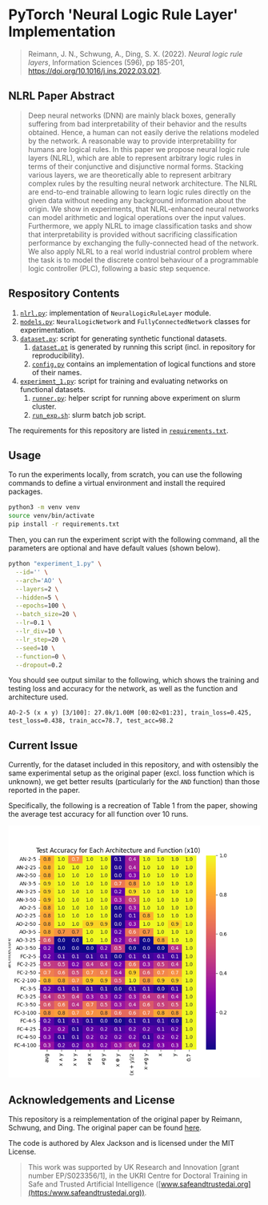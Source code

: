# PyTorch 'Neural Logic Rule Layer' Implementation

> Reimann, J. N., Schwung, A., Ding, S. X. (2022). _Neural logic rule layers_, Information Sciences (596), pp 185-201, https://doi.org/10.1016/j.ins.2022.03.021.

## NLRL Paper Abstract

> Deep neural networks (DNN) are mainly black boxes, generally suffering from bad interpretability of their behavior and the results obtained. Hence, a human can not easily derive the relations modeled by the network. A reasonable way to provide interpretability for humans are logical rules. In this paper we propose neural logic rule layers (NLRL), which are able to represent arbitrary logic rules in terms of their conjunctive and disjunctive normal forms. Stacking various layers, we are theoretically able to represent arbitrary complex rules by the resulting neural network architecture. The NLRL are end-to-end trainable allowing to learn logic rules directly on the given data without needing any background information about the origin. We show in experiments, that NLRL-enhanced neural networks can model arithmetic and logical operations over the input values. Furthermore, we apply NLRL to image classification tasks and show that interpretability is provided without sacrificing classification performance by exchanging the fully-connected head of the network. We also apply NLRL to a real world industrial control problem where the task is to model the discrete control behaviour of a programmable logic controller (PLC), following a basic step sequence.

## Respository Contents

1. [`nlrl.py`](nlrl.py): implementation of `NeuralLogicRuleLayer` module.
2. [`models.py`](models.py): `NeuralLogicNetwork` and `FullyConnectedNetwork` classes for experimentation.
3. [`dataset.py`](dataset.py): script for generating synthetic functional datasets.
   1. [`dataset.pt`](dataset.pt) is generated by running this script (incl. in repository for reproducibility).
   2. [`config.py`](config.py) contains an implementation of logical functions and store of their names.
4. [`experiment_1.py`](experiment_1.py): script for training and evaluating networks on functional datasets.
   1. [`runner.py`](runner.py): helper script for running above experiment on slurm cluster.
   2. [`run_exp.sh`](run_exp.sh): slurm batch job script.


The requirements for this repository are listed in [`requirements.txt`](requirements.txt).


## Usage

To run the experiments locally, from scratch, you can use the following commands to define a virtual environment and install the required packages.

```bash
python3 -m venv venv
source venv/bin/activate
pip install -r requirements.txt
```

Then, you can run the experiment script with the following command, all the parameters are optional and have default values (shown below).

```sh
python "experiment_1.py" \
  --id='' \
  --arch='AO' \
  --layers=2 \
  --hidden=5 \
  --epochs=100 \
  --batch_size=20 \
  --lr=0.1 \
  --lr_div=10 \
  --lr_step=20 \
  --seed=10 \
  --function=0 \
  --dropout=0.2
```

You should see output similar to the following, which shows the training and testing loss and accuracy for the network, as well as the function and architecture used.

```
AO-2-5 (x ∧ y) [3/100]: 27.0k/1.00M [00:02<01:23], train_loss=0.425, test_loss=0.438, train_acc=78.7, test_acc=98.2
```

## Current Issue

Currently, for the dataset included in this repository, and with ostensibly the same experimental setup as the original paper (excl. loss function which is unknown), we get better results (particularly for the `AND` function) than those reported in the paper.

Specifically, the following is a recreation of Table 1 from the paper, showing the average test accuracy for all function over 10 runs.

![Table 1](table_1.png)


## Acknowledgements and License

This repository is a reimplementation of the original paper by Reimann, Schwung, and Ding. The original paper can be found [here](https://doi.org/10.1016/j.ins.2022.03.021).

The code is authored by Alex Jackson and is licensed under the MIT License.


> This work was supported by UK Research and Innovation [grant number EP/S023356/1], in the UKRI Centre for Doctoral Training in Safe and Trusted Artificial Intelligence ([www.safeandtrustedai.org](https:/www.safeandtrustedai.org)).
